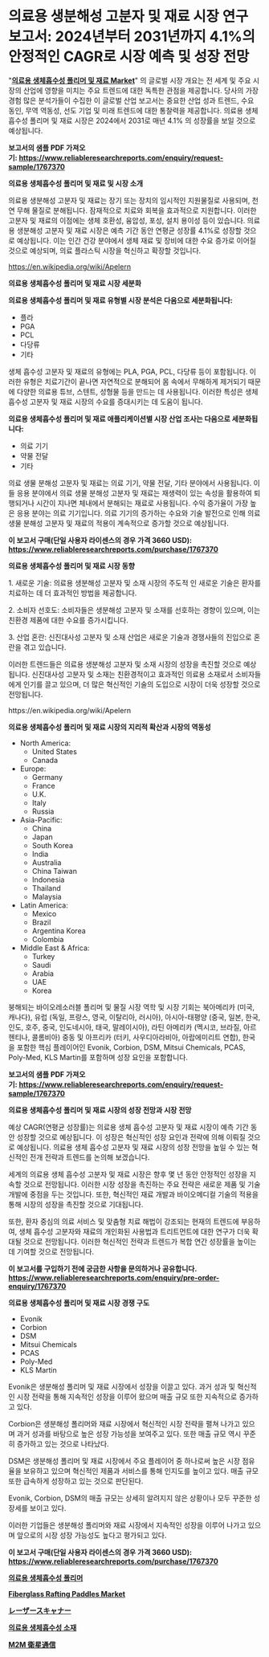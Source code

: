 <p><h1>의료용 생분해성 고분자 및 재료 시장 연구 보고서: 2024년부터 2031년까지 4.1%의 안정적인 CAGR로 시장 예측 및 성장 전망</h1></p><p>"<strong><a href="https://www.reliableresearchreports.com/global-medical-bioresorbable-polymer-and-material-market-r1767370">의료용 생체흡수성 폴리머 및 재료 Market</a></strong>" 의 글로벌 시장 개요는 전 세계 및 주요 시장의 산업에 영향을 미치는 주요 트렌드에 대한 독특한 관점을 제공합니다. 당사의 가장 경험 많은 분석가들이 수집한 이 글로벌 산업 보고서는 중요한 산업 성과 트렌드, 수요 동인, 무역 역동성, 선도 기업 및 미래 트렌드에 대한 통찰력을 제공합니다. 의료용 생체흡수성 폴리머 및 재료 시장은 2024에서 2031로 매년 4.1% 의 성장률을 보일 것으로 예상됩니다.</p>
<p><strong>보고서의 샘플 PDF 가져오기:&nbsp;<a href="https://www.reliableresearchreports.com/enquiry/request-sample/1767370">https://www.reliableresearchreports.com/enquiry/request-sample/1767370</a></strong></p>
<p><strong>의료용 생체흡수성 폴리머 및 재료 및 시장 소개</strong></p>
<p><p>의료용 생분해성 고분자 및 재료는 장기 또는 장치의 임시적인 지원물질로 사용되며, 천연 무해 물질로 분해됩니다. 잠재적으로 치료와 회복을 효과적으로 지원합니다. 이러한 고분자 및 재료의 이점에는 생체 호환성, 융압성, 포성, 설치 용이성 등이 있습니다. 의료용 생분해성 고분자 및 재료 시장은 예측 기간 동안 연평균 성장률 4.1%로 성장할 것으로 예상됩니다. 이는 인간 건강 분야에서 생체 재료 및 장비에 대한 수요 증가로 이어질 것으로 예상되며, 의료 플라스틱 시장을 혁신하고 확장할 것입니다.</p></p>
<p><a href="https://en.wikipedia.org/wiki/Apelern">https://en.wikipedia.org/wiki/Apelern</a></p>
<p><strong>의료용 생체흡수성 폴리머 및 재료 시장 세분화</strong></p>
<p><strong>의료용 생체흡수성 폴리머 및 재료 유형별 시장 분석은 다음으로 세분화됩니다:</strong></p>
<p><ul><li>플라</li><li>PGA</li><li>PCL</li><li>다당류</li><li>기타</li></ul></p>
<p><p>생체 흡수성 고분자 및 재료의 유형에는 PLA, PGA, PCL, 다당류 등이 포함됩니다. 이러한 유형은 치료기간이 끝나면 자연적으로 분해되어 몸 속에서 무해하게 제거되기 때문에 다양한 의료용 튜브, 스텐트, 성형물 등을 만드는 데 사용됩니다. 이러한 특성은 생체 흡수성 고분자 및 재료 시장의 수요를 증대시키는 데 도움이 됩니다.</p></p>
<p><strong>의료용 생체흡수성 폴리머 및 재료 애플리케이션별 시장 산업 조사는 다음으로 세분화됩니다:</strong></p>
<p><ul><li>의료 기기</li><li>약물 전달</li><li>기타</li></ul></p>
<p><p>의료 생물 분해성 고분자 및 재료는 의료 기기, 약물 전달, 기타 분야에서 사용됩니다. 이들 응용 분야에서 의료 생물 분해성 고분자 및 재료는 재생력이 있는 속성을 활용하여 퇴행되거나 시간이 지나면 체내에서 분해되는 재료로 사용됩니다. 수익 증가율이 가장 높은 응용 분야는 의료 기기입니다. 의료 기기의 증가하는 수요와 기술 발전으로 인해 의료 생물 분해성 고분자 및 재료의 적용이 계속적으로 증가할 것으로 예상됩니다.</p></p>
<p><strong>이 보고서 구매(단일 사용자 라이센스의 경우 가격 3660 USD): <a href="https://www.reliableresearchreports.com/purchase/1767370">https://www.reliableresearchreports.com/purchase/1767370</a></strong></p>
<p><strong>의료용 생체흡수성 폴리머 및 재료 시장 동향</strong></p>
<p><p>1. 새로운 기술: 의료용 생분해성 고분자 및 소재 시장의 주도적 인 새로운 기술은 환자를 치료하는 데 더 효과적인 방법을 제공합니다.</p><p>2. 소비자 선호도: 소비자들은 생분해성 고분자 및 소재를 선호하는 경향이 있으며, 이는 친환경 제품에 대한 수요를 증가시킵니다.</p><p>3. 산업 혼란: 신진대사성 고분자 및 소재 산업은 새로운 기술과 경쟁사들의 진입으로 혼란을 겪고 있습니다.</p><p>이러한 트렌드들은 의료용 생분해성 고분자 및 소재 시장의 성장을 촉진할 것으로 예상됩니다. 신진대사성 고분자 및 소재는 친환경적이고 효과적인 의료용 소재로서 소비자들에게 인기를 끌고 있으며, 더 많은 혁신적인 기술의 도입으로 시장이 더욱 성장할 것으로 전망됩니다.</p></p>
<p>https://en.wikipedia.org/wiki/Apelern</p>
<p><strong>의료용 생체흡수성 폴리머 및 재료 시장의 지리적 확산과 시장의 역동성</strong></p>
<p><ul>
    <li>
        North America:
        <ul>
            <li>United States</li>
            <li>Canada</li>
        </ul>
    </li>
    <li>
        Europe:
        <ul>
            <li>Germany</li>
            <li>France</li>
            <li>U.K.</li>
            <li>Italy</li>
            <li>Russia</li>
        </ul>
    </li>
    <li>
        Asia-Pacific:
        <ul>
            <li>China</li>
            <li>Japan</li>
            <li>South Korea</li>
            <li>India</li>
            <li>Australia</li>
            <li>China Taiwan</li>
            <li>Indonesia</li>
            <li>Thailand</li>
            <li>Malaysia</li>
        </ul>
    </li>
    <li>
        Latin America:
        <ul>
            <li>Mexico</li>
            <li>Brazil</li>
            <li>Argentina Korea</li>
            <li>Colombia</li>
        </ul>
    </li>
    <li>
        Middle East & Africa:
        <ul>
            <li>Turkey</li>
            <li>Saudi</li>
            <li>Arabia</li>
            <li>UAE</li>
            <li>Korea</li>
        </ul>
    </li>
    </ul></p>
<p><p>붕해되는 바이오레소러블 폴리머 및 물질 시장 역학 및 시장 기회는 북아메리카 (미국, 캐나다), 유럽 (독일, 프랑스, 영국, 이탈리아, 러시아), 아시아-태평양 (중국, 일본, 한국, 인도, 호주, 중국, 인도네시아, 태국, 말레이시아), 라틴 아메리카 (멕시코, 브라질, 아르헨티나, 콜롬비아) 중동 및 아프리카 (터키, 사우디아라비아, 아랍에미리트 연합), 한국을 포함한 핵심 플레이어인 Evonik, Corbion, DSM, Mitsui Chemicals, PCAS, Poly-Med, KLS Martin를 포함하며 성장 요인을 포함합니다.</p></p>
<p><strong>보고서의 샘플 PDF 가져오기:&nbsp;<a href="https://www.reliableresearchreports.com/enquiry/request-sample/1767370">https://www.reliableresearchreports.com/enquiry/request-sample/1767370</a></strong></p>
<p><strong>의료용 생체흡수성 폴리머 및 재료 시장의 성장 전망과 시장 전망</strong></p>
<p><p>예상 CAGR(연평균 성장률)는 의료용 생체 흡수성 고분자 및 재료 시장이 예측 기간 동안 성장할 것으로 예상됩니다. 이 성장은 혁신적인 성장 요인과 전략에 의해 이뤄질 것으로 예상됩니다. 의료용 생체 흡수성 고분자 및 재료 시장의 성장 전망을 높일 수 있는 혁신적인 전개 전략과 트렌드를 논의해 보겠습니다.</p><p>세계의 의료용 생체 흡수성 고분자 및 재료 시장은 향후 몇 년 동안 안정적인 성장을 지속할 것으로 전망됩니다. 이러한 시장 성장을 촉진하는 주요 전략은 새로운 제품 및 기술 개발에 중점을 두는 것입니다. 또한, 혁신적인 재료 개발과 바이오메디컬 기술의 적용을 통해 시장의 성장을 촉진할 것으로 기대됩니다.</p><p>또한, 환자 중심의 의료 서비스 및 맞춤형 치료 해법이 강조되는 현재의 트렌드에 부응하여, 생체 흡수성 고분자와 재료의 개인화된 사용법과 트리트먼트에 대한 연구가 더욱 확대될 것으로 전망됩니다. 이러한 혁신적인 전략과 트렌드가 복합 연간 성장률을 높이는데 기여할 것으로 전망됩니다.</p></p>
<p><strong>이 보고서를 구입하기 전에 궁금한 사항을 문의하거나 공유합니다. <a href="https://www.reliableresearchreports.com/enquiry/pre-order-enquiry/1767370">https://www.reliableresearchreports.com/enquiry/pre-order-enquiry/1767370</a></strong></p>
<p><strong>의료용 생체흡수성 폴리머 및 재료 시장 경쟁 구도</strong></p>
<p><ul><li>Evonik</li><li>Corbion</li><li>DSM</li><li>Mitsui Chemicals</li><li>PCAS</li><li>Poly-Med</li><li>KLS Martin</li></ul></p>
<p><p>Evonik은 생분해성 폴리머 및 재료 시장에서 성장을 이끌고 있다. 과거 성과 및 혁신적인 시장 전략을 통해 지속적인 성장을 이루어 왔으며 매출 규모 또한 지속적으로 증가하고 있다. </p><p>Corbion은 생분해성 폴리머와 재료 시장에서 혁신적인 시장 전략을 펼쳐 나가고 있으며 과거 성과를 바탕으로 높은 성장 가능성을 보여주고 있다. 또한 매출 규모 역시 꾸준히 증가하고 있는 것으로 나타났다.</p><p>DSM은 생분해성 폴리머 및 재료 시장에서 주요 플레이어 중 하나로써 높은 시장 점유율을 보유하고 있으며 혁신적인 제품과 서비스를 통해 인지도를 높이고 있다. 매출 규모 또한 급속하게 성장하고 있는 것으로 판단된다.</p><p>Evonik, Corbion, DSM의 매출 규모는 상세히 알려지지 않은 상황이나 모두 꾸준한 성장세를 보이고 있다.</p><p>이러한 기업들은 생분해성 폴리머와 재료 시장에서 지속적인 성장을 이루어 나가고 있으며 앞으로의 시장 성장 가능성도 높다고 평가되고 있다.</p></p>
<p><strong>이 보고서 구매(단일 사용자 라이센스의 경우 가격 3660 USD): <a href="https://www.reliableresearchreports.com/purchase/1767370">https://www.reliableresearchreports.com/purchase/1767370</a></strong></p>
<p><strong><p><a href="https://github.com/sougarounis/Market-Research-Report-List-5/blob/main/679313998192.md">의료용 생체흡수성 폴리머</a></p><p><a href="https://www.linkedin.com/pulse/global-fiberglass-rafting-paddles-market-size-market-metro-engae?trackingId=m82YOuyGHVhBg82XwTYtcQ%3D%3D">Fiberglass Rafting Paddles Market</a></p><p><a href="https://github.com/RandallRunte2023/Market-Research-Report-List-2/blob/main/748339279225.md">レーザースキャナー</a></p><p><a href="https://github.com/LuckeyCorbin/Market-Research-Report-List-2/blob/main/933098598191.md">의료용 생체흡수성 소재</a></p><p><a href="https://github.com/DanykaKilback/Market-Research-Report-List-2/blob/main/795783479226.md">M2M 衛星通信</a></p></strong></p>
<p></p>